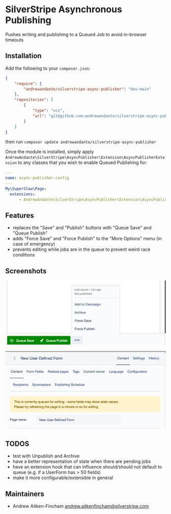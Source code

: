 # SilverStripe Asynchronous Publishing

Pushes writing and publishing to a Queued Job to avoid in-browser timeouts

## Installation

Add the following to your `composer.json`:

```json
{
    "require": {
        "andrewandante/silverstripe-async-publisher": "dev-main"
    },
    "repositories": [
        {
            "type": "vcs",
            "url": "git@github.com:andrewandante/silverstripe-async-publisher.git"
        }
    ]
}
```

then run `composer update andrewandante/silverstripe-async-publisher`

Once the module is installed, simply apply `AndrewAndante\SilverStripe\AsyncPublisher\Extension\AsyncPublisherExtension`
to any classes that you wish to enable Queued Publishing for:

```yaml
---
name: async-publisher-config
---
My\SuperSlow\Page:
  extensions:
      - AndrewAndante\SilverStripe\AsyncPublisher\Extension\AsyncPublisherExtension
```

## Features

- replaces the "Save" and "Publish" buttons with "Queue Save" and "Queue Publish"
- adds "Force Save" and "Force Publish" to the "More Options" menu (in case of emergency)
- prevents editing while jobs are in the queue to prevent weird race conditions

## Screenshots

![CMS Actions](docs/img/cms-actions.png)

![Pending Jobs Warning](docs/img/pending-jobs-warning.png)

## TODOS

- test with Unpublish and Archive
- have a better representation of state when there are pending jobs
- have an extension hook that can influence should/should not default to queue (e.g. if a UserForm has > 50 fields)
- make it more configurable/extensible in general

## Maintainers

 * Andrew Aitken-Fincham <andrew.aitkenfincham@silverstripe.com>
